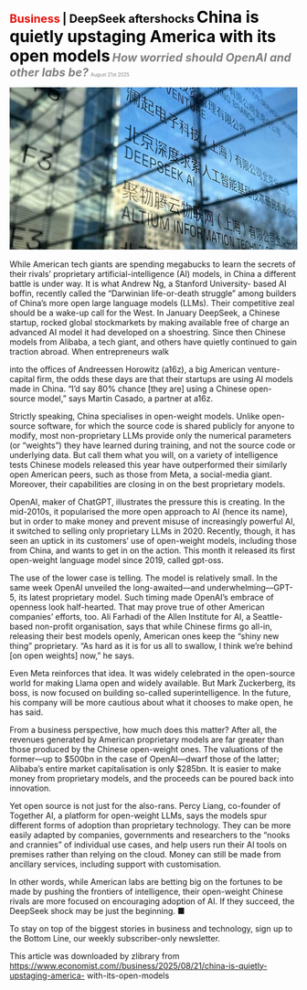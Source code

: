 <span style="color:#E3120B; font-size:14.9pt; font-weight:bold;">Business</span> <span style="color:#000000; font-size:14.9pt; font-weight:bold;">| DeepSeek aftershocks</span>
<span style="color:#000000; font-size:21.0pt; font-weight:bold;">China is quietly upstaging America with its open models</span>
<span style="color:#808080; font-size:14.9pt; font-weight:bold; font-style:italic;">How worried should OpenAI and other labs be?</span>
<span style="color:#808080; font-size:6.2pt;">August 21st 2025</span>

![](../images/052_China_is_quietly_upstaging_America_with_its_open_models/p0217_img01.jpeg)

While American tech giants are spending megabucks to learn the secrets of their rivals’ proprietary artificial-intelligence (AI) models, in China a different battle is under way. It is what Andrew Ng, a Stanford University- based AI boffin, recently called the “Darwinian life-or-death struggle” among builders of China’s more open large language models (LLMs). Their competitive zeal should be a wake-up call for the West. In January DeepSeek, a Chinese startup, rocked global stockmarkets by making available free of charge an advanced AI model it had developed on a shoestring. Since then Chinese models from Alibaba, a tech giant, and others have quietly continued to gain traction abroad. When entrepreneurs walk

into the offices of Andreessen Horowitz (a16z), a big American venture- capital firm, the odds these days are that their startups are using AI models made in China. “I’d say 80% chance [they are] using a Chinese open-source model,” says Martin Casado, a partner at a16z.

Strictly speaking, China specialises in open-weight models. Unlike open- source software, for which the source code is shared publicly for anyone to modify, most non-proprietary LLMs provide only the numerical parameters (or “weights”) they have learned during training, and not the source code or underlying data. But call them what you will, on a variety of intelligence tests Chinese models released this year have outperformed their similarly open American peers, such as those from Meta, a social-media giant. Moreover, their capabilities are closing in on the best proprietary models.

OpenAI, maker of ChatGPT, illustrates the pressure this is creating. In the mid-2010s, it popularised the more open approach to AI (hence its name), but in order to make money and prevent misuse of increasingly powerful AI, it switched to selling only proprietary LLMs in 2020. Recently, though, it has seen an uptick in its customers’ use of open-weight models, including those from China, and wants to get in on the action. This month it released its first open-weight language model since 2019, called gpt-oss.

The use of the lower case is telling. The model is relatively small. In the same week OpenAI unveiled the long-awaited—and underwhelming—GPT- 5, its latest proprietary model. Such timing made OpenAI’s embrace of openness look half-hearted. That may prove true of other American companies’ efforts, too. Ali Farhadi of the Allen Institute for AI, a Seattle- based non-profit organisation, says that while Chinese firms go all-in, releasing their best models openly, American ones keep the “shiny new thing” proprietary. “As hard as it is for us all to swallow, I think we’re behind [on open weights] now,” he says.

Even Meta reinforces that idea. It was widely celebrated in the open-source world for making Llama open and widely available. But Mark Zuckerberg, its boss, is now focused on building so-called superintelligence. In the future, his company will be more cautious about what it chooses to make open, he has said.

From a business perspective, how much does this matter? After all, the revenues generated by American proprietary models are far greater than those produced by the Chinese open-weight ones. The valuations of the former—up to $500bn in the case of OpenAI—dwarf those of the latter; Alibaba’s entire market capitalisation is only $285bn. It is easier to make money from proprietary models, and the proceeds can be poured back into innovation.

Yet open source is not just for the also-rans. Percy Liang, co-founder of Together AI, a platform for open-weight LLMs, says the models spur different forms of adoption than proprietary technology. They can be more easily adapted by companies, governments and researchers to the “nooks and crannies” of individual use cases, and help users run their AI tools on premises rather than relying on the cloud. Money can still be made from ancillary services, including support with customisation.

In other words, while American labs are betting big on the fortunes to be made by pushing the frontiers of intelligence, their open-weight Chinese rivals are more focused on encouraging adoption of AI. If they succeed, the DeepSeek shock may be just the beginning. ■

To stay on top of the biggest stories in business and technology, sign up to the Bottom Line, our weekly subscriber-only newsletter.

This article was downloaded by zlibrary from https://www.economist.com//business/2025/08/21/china-is-quietly-upstaging-america- with-its-open-models